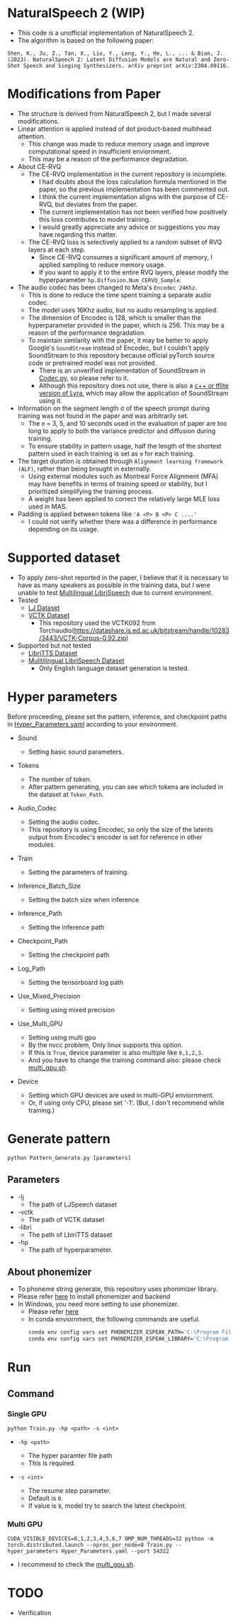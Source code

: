 # NaturalSpeech 2 (WIP)

* This code is a unofficial implementation of NaturalSpeech 2.
* The algorithm is based on the following paper:

```
Shen, K., Ju, Z., Tan, X., Liu, Y., Leng, Y., He, L., ... & Bian, J. (2023). NaturalSpeech 2: Latent Diffusion Models are Natural and Zero-Shot Speech and Singing Synthesizers. arXiv preprint arXiv:2304.09116.
```

# Modifications from Paper
* The structure is derived from NaturalSpeech 2, but I made several modifications.
* Linear attention is applied instead of dot product-based multihead attention.
    * This change was made to reduce memory usage and improve computational speed in insufficient enviornment.
    * This may be a reason of the performance degradation.
* About CE-RVQ
    * The CE-RVQ implementation in the current repository is incomplete.
        * I had doubts about the loss calculation formula mentioned in the paper, so the previous implementation has been commented out.
        * I think the current implementation aligns with the purpose of CE-RVQ, but deviates from the paper. 
        * The current implementation has not been verified how positively this loss contributes to model training.
        * I would greatly appreciate any advice or suggestions you may have regarding this matter.
    * The CE-RVQ loss is selectively applied to a random subset of RVQ layers at each step.
        * Since CE-RVQ consumes a significant amount of memory, I applied sampling to reduce memory usage.
        * If you want to apply it to the entire RVQ layers, please modify the hyperparameter `hp.Diffusion.Num_CERVQ_Sample`.
* The audio codec has been changed to Meta's `Encodec 24Khz`.
    * This is done to reduce the time spent training a separate audio codec.
    * The model uses 16Khz audio, but no audio resampling is applied.
    * The dimension of Encodec is 128, which is smaller than the hyperparameter provided in the paper, which is 256. This may be a reason of the performance degradation.
    * To maintain similarity with the paper, it may be better to apply Google's `SoundStream` instead of Encodec, but I couldn't apply SoundStream to this repository because official pyTorch source code or pretrained model was not provided.
        * There is an unverified implementation of SoundStream in [Codec.py](./Modules/Codec_Backup/Codec.py), so please refer to it.
        * Although this repository does not use, there is also a [c++ or tflite version of Lyra](https://github.com/google/lyra), which may allow the application of SoundStream using it.
* Information on the segment length σ of the speech prompt during training was not found in the paper and was arbitrarily set.
    * The `σ` = 3, 5, and 10 seconds used in the evaluation of paper are too long to apply to both the variance predictor and diffusion during training.
    * To ensure stability in pattern usage, half the length of the shortest pattern used in each training is set as `σ` for each training.
* The target duration is obtained through `Alignment learning framework (ALF)`, rather than being brought in externally.
    * Using external modules such as Montreal Force Alignment (MFA) may have benefits in terms of training speed or stability, but I prioritized simplifying the training process.
    * A weight has been applied to correct the relatively large MLE loss used in MAS.
* Padding is applied between tokens like `'A <P> B <P> C ....'`
    * I could not verify whether there was a difference in performance depending on its usage.    

# Supported dataset
* To apply zero-shot reported in the paper, I believe that it is necessary to have as many speakers as possible in the training data, but I were unable to test [Multilingual LibriSpeech](https://www.openslr.org/94/) due to current environment.
* Tested
    * [LJ Dataset](https://keithito.com/LJ-Speech-Dataset/)
    * [VCTK Dataset](https://datashare.ed.ac.uk/handle/10283/2651)
        * This repository used the VCTK092 from Torchaudio(https://datashare.is.ed.ac.uk/bitstream/handle/10283/3443/VCTK-Corpus-0.92.zip)
* Supported but not tested
    * [LibriTTS Dataset](https://www.openslr.org/60/)
    * [Mulitilingual LibriSpeech Dataset](https://www.openslr.org/94/)
        * Only English language dataset generation is tested.

# Hyper parameters
Before proceeding, please set the pattern, inference, and checkpoint paths in [Hyper_Parameters.yaml](Hyper_Parameters.yaml) according to your environment.

* Sound
    * Setting basic sound parameters.

* Tokens
    * The number of token.    
    * After pattern generating, you can see which tokens are included in the dataset at `Token_Path`.

* Audio_Codec
    * Setting the audio codec.
    * This repository is using Encodec, so only the size of the latents output from Encodec's encoder is set for reference in other modules.

* Train
    * Setting the parameters of training.

* Inference_Batch_Size
    * Setting the batch size when inference

* Inference_Path
    * Setting the inference path

* Checkpoint_Path
    * Setting the checkpoint path

* Log_Path
    * Setting the tensorboard log path

* Use_Mixed_Precision
    * Setting using mixed precision

* Use_Multi_GPU
    * Setting using multi gpu
    * By the nvcc problem, Only linux supports this option.
    * If this is `True`, device parameter is also multiple like `0,1,2,3`.
    * And you have to change the training command also: please check [multi_gpu.sh](./multi_gpu.sh).

* Device
    * Setting which GPU devices are used in multi-GPU enviornment.
    * Or, if using only CPU, please set '-1'. (But, I don't recommend while training.)

# Generate pattern

```
python Pattern_Generate.py [parameters]
```
## Parameters
* -lj
    * The path of LJSpeech dataset
* -vctk
    * The path of VCTK dataset
* -libri
    * The path of LbiriTTS dataset
* -hp
    * The path of hyperparameter.

## About phonemizer
* To phoneme string generate, this repository uses phonimizer library.
* Please refer [here](https://bootphon.github.io/phonemizer/install.html) to install phonemizer and backend
* In Windows, you need more setting to use phonemizer.
    * Please refer [here](https://github.com/bootphon/phonemizer/issues/44)
    * In conda enviornment, the following commands are useful.
        ```bash
        conda env config vars set PHONEMIZER_ESPEAK_PATH='C:\Program Files\eSpeak NG'
        conda env config vars set PHONEMIZER_ESPEAK_LIBRARY='C:\Program Files\eSpeak NG\libespeak-ng.dll'
        ```
# Run

## Command

### Single GPU
```
python Train.py -hp <path> -s <int>
```

* `-hp <path>`
    * The hyper paramter file path
    * This is required.

* `-s <int>`
    * The resume step parameter.
    * Default is `0`.
    * If value is `0`, model try to search the latest checkpoint.

### Multi GPU
```
CUDA_VISIBLE_DEVICES=0,1,2,3,4,5,6,7 OMP_NUM_THREADS=32 python -m torch.distributed.launch --nproc_per_node=8 Train.py --hyper_parameters Hyper_Parameters.yaml --port 54322
```

* I recommend to check the [multi_gpu.sh](./multi_gpu.sh).

# TODO
* Verification
